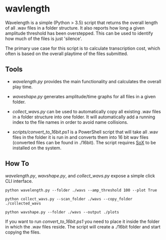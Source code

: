 # wavlength
Wavelength is a simple (Python > 3.5) script that returns the overall length of all .wav files in a folder structure.
It also reports how long a given amplitude threshold has been overstepped. This can be used to identify
how much of the files is just 'silence'.

The primary use case for this script is to calculate transcription cost, which often is
based on the overall playtime of the files submitted.

## Tools
- *wavelength.py* provides the main functionality and calculates the overall play time.

- *waveshape.py* generates amplitude/time graphs for all files in a given folder.

- *collect_wavs.py* can be used to automatically copy all existing .wav files in a folder structure into one folder.
It will automatically add a running index to the file names in order to avoid name collisions.

- *scripts/convert_to_16bit.ps1* is a PowerShell script that will take all .wav files in the folder it is run in and
converts them into 16 bit wav files (converted files can be found in ./16bit). The script requires [SoX](http://sox.sourceforge.net) to be installed on the system.

## How To
*wavelength.py*, *wavshape.py*, and *collect_wavs.py* expose a simple click CLI interface.

`python wavelength.py --folder ./wavs --amp_threshold 100 --plot True`

`python collect_wavs.py --scan_folder ./wavs --copy_folder ./collected_wavs`

`python wavshape.py --folder ./wavs --output ./plots`

If you want to run *convert_to_16bit.ps1* you need to place it inside the folder in which the .wav files reside. The script will create a ./16bit folder and start copying the files.
